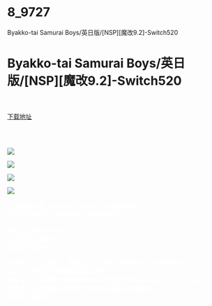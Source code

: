 # 8_9727
Byakko-tai Samurai Boys/英日版/[NSP][魔改9.2]-Switch520
# Byakko-tai Samurai Boys/英日版/[NSP][魔改9.2]-Switch520
 <br/></br>
[下载地址](https://www.switch520.cc/article/9727 "下载地址")
<br/></br>

<p>&nbsp;</p>
<p><span style="color: #ffffff;"><strong><img src="https://www.switch520.cc/muke_img/upload_art_editor_20210217-1_439a876fc4f3864819b51d30fe354ece.jpg"></strong></span></p>
<p><span style="color: #ffffff;"><strong><img src="https://www.switch520.cc/muke_img/upload_art_editor_20210217-1_7ff3bc575a496046fb585d9cb2d3b27f.jpg"></strong></span></p>
<p><span style="color: #ffffff;"><strong><img src="https://www.switch520.cc/muke_img/upload_art_editor_20210217-1_82aa11870099193a85e7b74bee410eee.jpg"></strong></span></p>
<p><span style="color: #ffffff;"><strong><img src="https://www.switch520.cc/muke_img/upload_art_editor_20210217-1_9b1ee7b995faefa80fe35e09ab77790d.jpg">&nbsp;</strong></span></p>
<p><span style="color: #ffffff;"><strong>主角鹿角千里（Shikame Chisato）和她的哥哥</strong></span><br>
<span style="color: #ffffff;"><strong>以剑术指导老师的身分前往阪神日新馆学校。</strong></span></p>
<p><span style="color: #ffffff;"><strong>她的儿时朋友friend井次二也</strong></span><br>
<span style="color: #ffffff;"><strong>去了那里，通常不允许妇女参加，</strong></span><br>
<span style="color: #ffffff;"><strong>他担心千里会去……</strong></span></p>
<p><span style="color: #ffffff;"><strong>与男生（吉三郎筱田，伊藤正八）相遇，后者是进入日新馆学校的，</strong></span><br>
<span style="color: #ffffff;"><strong>山本十子担任枪手教练的代理人同样</strong></span><br>
<span style="color: #ffffff;"><strong>是青年人，在城堡小镇拥有Nishikiya商店的青年Sataani Kotaro Saitani，</strong></span><br>
<span style="color: #ffffff;"><strong>以及作为来宾住宿的神秘青年Narihira Agatuma都会</strong></span><br>
<span style="color: #ffffff;"><strong>改变各自的命运。</strong></span></p>
